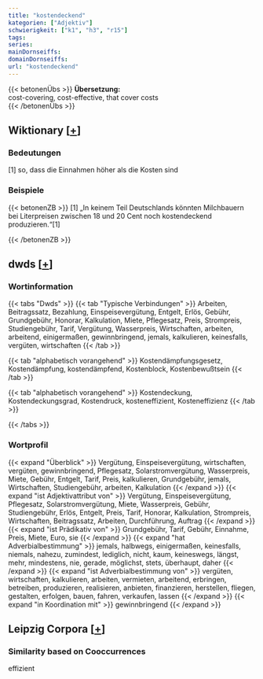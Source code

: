 ```yaml
---
title: "kostendeckend"
kategorien: ["Adjektiv"]
schwierigkeit: ["k1", "h3", "r15"]
tags:
series:
mainDornseiffs:
domainDornseiffs:
url: "kostendeckend"
---
```


{{< betonenÜbs >}}
**Übersetzung:**  
cost-covering, cost-effective, that cover costs  
{{< /betonenÜbs >}}

## Wiktionary [[+](https://de.wiktionary.org/wiki/kostendeckend)]

### Bedeutungen
[1] so, dass die Einnahmen höher als die Kosten sind  

### Beispiele
{{< betonenZB >}}
[1] „In keinem Teil Deutschlands könnten Milchbauern bei Literpreisen zwischen 18 und 20 Cent noch kostendeckend produzieren.“[1]  

{{< /betonenZB >}}


## dwds [[+](https://www.dwds.de/wb/kostendeckend)]

### Wortinformation
{{< tabs "Dwds" >}}
{{< tab "Typische Verbindungen" >}}
Arbeiten, Beitragssatz, Bezahlung, Einspeisevergütung, Entgelt, Erlös, Gebühr, Grundgebühr, Honorar, Kalkulation, Miete, Pflegesatz, Preis, Strompreis, Studiengebühr, Tarif, Vergütung, Wasserpreis, Wirtschaften, arbeiten, arbeitend, einigermaßen, gewinnbringend, jemals, kalkulieren, keinesfalls, vergüten, wirtschaften
{{< /tab >}}

{{< tab "alphabetisch vorangehend" >}}
Kostendämpfungsgesetz, Kostendämpfung, kostendämpfend, Kostenblock, Kostenbewußtsein
{{< /tab >}}

{{< tab "alphabetisch vorangehend" >}}
Kostendeckung, Kostendeckungsgrad, Kostendruck, kosteneffizient, Kosteneffizienz
{{< /tab >}}

{{< /tabs >}}

### Wortprofil
{{< expand "Überblick" >}} Vergütung, Einspeisevergütung, wirtschaften, vergüten, gewinnbringend, Pflegesatz, Solarstromvergütung, Wasserpreis, Miete, Gebühr, Entgelt, Tarif, Preis, kalkulieren, Grundgebühr, jemals, Wirtschaften, Studiengebühr, arbeiten, Kalkulation {{< /expand >}}
{{< expand "ist Adjektivattribut von" >}} Vergütung, Einspeisevergütung, Pflegesatz, Solarstromvergütung, Miete, Wasserpreis, Gebühr, Studiengebühr, Erlös, Entgelt, Preis, Tarif, Honorar, Kalkulation, Strompreis, Wirtschaften, Beitragssatz, Arbeiten, Durchführung, Auftrag {{< /expand >}}
{{< expand "ist Prädikativ von" >}} Grundgebühr, Tarif, Gebühr, Einnahme, Preis, Miete, Euro, sie {{< /expand >}}
{{< expand "hat Adverbialbestimmung" >}} jemals, halbwegs, einigermaßen, keinesfalls, niemals, nahezu, zumindest, lediglich, nicht, kaum, keineswegs, längst, mehr, mindestens, nie, gerade, möglichst, stets, überhaupt, daher {{< /expand >}}
{{< expand "ist Adverbialbestimmung von" >}} vergüten, wirtschaften, kalkulieren, arbeiten, vermieten, arbeitend, erbringen, betreiben, produzieren, realisieren, anbieten, finanzieren, herstellen, fliegen, gestalten, erfolgen, bauen, fahren, verkaufen, lassen {{< /expand >}}
{{< expand "in Koordination mit" >}} gewinnbringend {{< /expand >}}

## Leipzig Corpora [[+](https://corpora.uni-leipzig.de/en/res?word=kostendeckend&corpusId=deu_newscrawl-public_2018)]


### Similarity based on Cooccurrences
effizient

